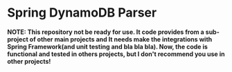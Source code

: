 # Spring DynamoDB Parser

**NOTE: This repository not be ready for use. It code provides from a sub-project of other
main projects and It needs make the integrations with Spring Framework(and unit testing and
bla bla bla). Now, the code is functional and tested in others projects, but I don't recommend
you use in other projects!**


